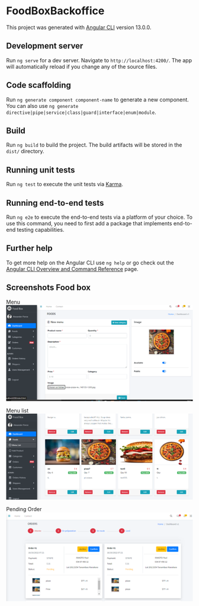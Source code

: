 # FoodBoxBackoffice

This project was generated with [Angular CLI](https://github.com/angular/angular-cli) version 13.0.0.

## Development server

Run `ng serve` for a dev server. Navigate to `http://localhost:4200/`. The app will automatically reload if you change any of the source files.

## Code scaffolding

Run `ng generate component component-name` to generate a new component. You can also use `ng generate directive|pipe|service|class|guard|interface|enum|module`.

## Build

Run `ng build` to build the project. The build artifacts will be stored in the `dist/` directory.

## Running unit tests

Run `ng test` to execute the unit tests via [Karma](https://karma-runner.github.io).

## Running end-to-end tests

Run `ng e2e` to execute the end-to-end tests via a platform of your choice. To use this command, you need to first add a package that implements end-to-end testing capabilities.

## Further help

To get more help on the Angular CLI use `ng help` or go check out the [Angular CLI Overview and Command Reference](https://angular.io/cli) page.

## Screenshots Food box
Menu
![alt text](https://github.com/marcodev05/backoffice-food-box-angular/blob/master/screenshots/create%20menu.PNG)

Menu list
![alt text](https://github.com/marcodev05/backoffice-food-box-angular/blob/master/screenshots/menu-list.PNG)

Pending Order
![alt text](https://github.com/marcodev05/backoffice-food-box-angular/blob/master/screenshots/pending%20order.PNG)
